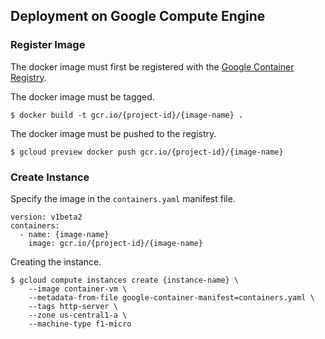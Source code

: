 ## Deployment on Google Compute Engine

### Register Image

The docker image must first be registered with the [Google Container Registry](https://cloud.google.com/tools/container-registry/).

The docker image must be tagged.

```
$ docker build -t gcr.io/{project-id}/{image-name} .
```

The docker image must be pushed to the registry.

```
$ gcloud preview docker push gcr.io/{project-id}/{image-name}
```

### Create Instance

Specify the image in the `containers.yaml` manifest file.

```
version: v1beta2
containers:
  - name: {image-name}
    image: gcr.io/{project-id}/{image-name}
```

Creating the instance.
    
```
$ gcloud compute instances create {instance-name} \
    --image container-vm \
    --metadata-from-file google-container-manifest=containers.yaml \
    --tags http-server \
    --zone us-central1-a \
    --machine-type f1-micro
```